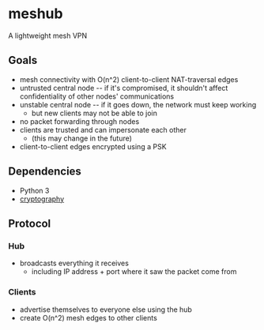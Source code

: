 # meshub

A lightweight mesh VPN

## Goals

* mesh connectivity with O(n^2) client-to-client NAT-traversal edges
* untrusted central node -- if it's compromised, it shouldn't affect confidentiality
  of other nodes' communications
* unstable central node -- if it goes down, the network must keep working
	* but new clients may not be able to join
* no packet forwarding through nodes
* clients are trusted and can impersonate each other
	* (this may change in the future)
* client-to-client edges encrypted using a PSK

## Dependencies

* Python 3
* [cryptography](https://pypi.python.org/pypi/cryptography)

## Protocol

### Hub

* broadcasts everything it receives
	* including IP address + port where it saw the packet come from

### Clients

* advertise themselves to everyone else using the hub
* create O(n^2) mesh edges to other clients

